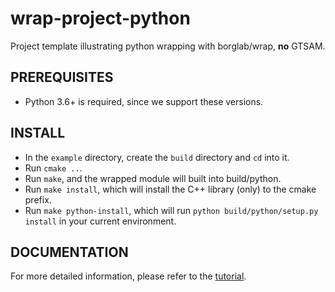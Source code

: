 # wrap-project-python

Project template illustrating python wrapping with borglab/wrap, **no** GTSAM.

## PREREQUISITES

- Python 3.6+ is required, since we support these versions.

## INSTALL

- In the `example` directory, create the `build` directory and `cd` into it.
- Run `cmake ..`.
- Run `make`, and the wrapped module will built into build/python.
- Run `make install`, which will install the C++ library (only) to the cmake prefix.
- Run `make python-install`, which will run `python build/python/setup.py install` in your current environment.

## DOCUMENTATION

For more detailed information, please refer to the [tutorial](TUTORIAL.md).
